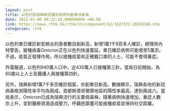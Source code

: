 ```yaml
---
layout: post
title: 以色列及瑞典新冠確診病例均創單日新高
date: 2022-01-06 09:22:18.000000000 +08:00
link: https://news.rthk.hk/rthk/ch/component/k2/1627572-20220106.htm
categories: rthk
---
```


以色列單日確診新型肺炎的患者數目創新高，新增1萬1千9百多人確診，總理貝內特警告，變種病毒Omicron正在以色列快速蔓延，單日確診病例可能增至5萬宗。不過，疫苗正發揮作用，所以接種疫苗和正確戴口罩的人士，可能不會得重症。

外電報道，以色列940萬人口中，近430萬人已接種第三針。當局日前開始，為60歲以上人士及醫護人員接種第四針。

另外，瑞典新增1萬7千多宗確診個案，亦創單日新高。數據顯示，瑞典各地的新冠病毒檢測陽性率平均為兩成，首都斯德哥爾摩地區的陽性率最高，達到兩成六。當局表示，Omicron已成為瑞典流行的主要病毒株，隨著病例快速增加，重症人數亦上升，並對醫療資源造成壓力，呼籲民眾盡可能接種疫苗並保持社交距離。
